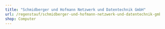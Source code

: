 ```yaml
---
title: "Schmidberger und Hofmann Netzwerk und Datentechnik GmbH"
url: /regenstauf/schmidberger-und-hofmann-netzwerk-und-datentechnik-gmbh/
shop: Computer
---
```

